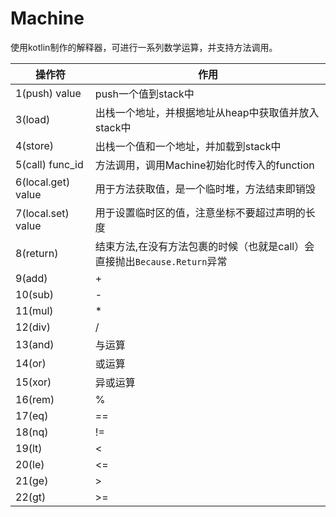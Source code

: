 # Machine

使用kotlin制作的解释器，可进行一系列数学运算，并支持方法调用。

| 操作符                | 作用                                              |
|--------------------|-------------------------------------------------|
| 1(push)  value     | push一个值到stack中                                  |
| 3(load)            | 出栈一个地址，并根据地址从heap中获取值并放入stack中                  |
| 4(store)           | 出栈一个值和一个地址，并加载到stack中                           |
| 5(call) func_id    | 方法调用，调用Machine初始化时传入的function                   |
| 6(local.get) value | 用于方法获取值，是一个临时堆，方法结束即销毁                          |
| 7(local.set) value | 用于设置临时区的值，注意坐标不要超过声明的长度                         |
| 8(return)          | 结束方法,在没有方法包裹的时候（也就是call）会直接抛出`Because.Return`异常 |
| 9(add)             | +                                               |
| 10(sub)            | -                                               |
| 11(mul)            | *                                               |
| 12(div)            | /                                               |
| 13(and)            | 与运算                                             |
| 14(or)             | 或运算                                             |
| 15(xor)            | 异或运算                                            |
| 16(rem)            | %                                               |
| 17(eq)             | ==                                              |
| 18(nq)             | !=                                              |
| 19(lt)             | <                                               |
| 20(le)             | <=                                              |
| 21(ge)             | \>                                              |
| 22(gt)             | \>=                                             |